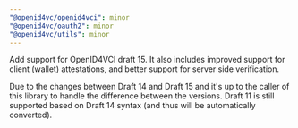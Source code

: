 ```yaml
---
"@openid4vc/openid4vci": minor
"@openid4vc/oauth2": minor
"@openid4vc/utils": minor
---
```


Add support for OpenID4VCI draft 15. It also includes improved support for client (wallet) attestations, and better support for server side verification.

Due to the changes between Draft 14 and Draft 15 and it's up to the caller of this library to handle the difference between the versions. Draft 11 is still supported based on Draft 14 syntax (and thus will be automatically converted).
